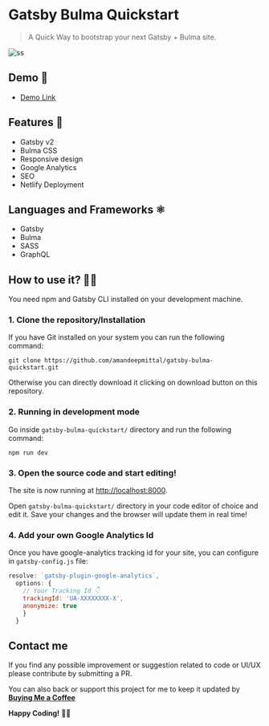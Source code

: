 # Gatsby Bulma Quickstart

> A Quick Way to bootstrap your next Gatsby + Bulma site.

![ss](https://i.imgur.com/Vz81GEl.png)

## Demo 💯

- [Demo Link](https://tender-raman-99e09b.netlify.com/)

## Features 🚀

- Gatsby v2
- Bulma CSS
- Responsive design
- Google Analytics
- SEO
- Netlify Deployment

## Languages and Frameworks ⚛️

- Gatsby
- Bulma
- SASS
- GraphQL

## How to use it? 👨‍💻

You need npm and Gatsby CLI installed on your development machine.

### 1. Clone the repository/Installation

If you have Git installed on your system you can run the following command:

`git clone https://github.com/amandeepmittal/gatsby-bulma-quickstart.git`

Otherwise you can directly download it clicking on download button on this repository.

### 2. Running in development mode

Go inside `gatsby-bulma-quickstart/` directory and run the following command:

`npm run dev`

### 3. Open the source code and start editing!

The site is now running at
[http://localhost:8000](http://localhost:8000).

Open `gatsby-bulma-quickstart/` directory in your code editor of choice and edit it. Save your changes and the browser will update them in real time!

### 4. Add your own Google Analytics Id

Once you have google-analytics tracking id for your site, you can configure in `gatsby-config.js` file:

```js
resolve: `gatsby-plugin-google-analytics`,
  options: {
    // Your Tracking Id 👇
    trackingId: 'UA-XXXXXXXX-X',
    anonymize: true
    }
  }
```

## Contact me

If you find any possible improvement or suggestion related to code or UI/UX please contribute by submitting a PR.

You can also back or support this project for me to keep it updated by [**Buying Me a Coffee**](https://www.paypal.me/amanhimself/2)

**Happy Coding!** 🎉🎉
